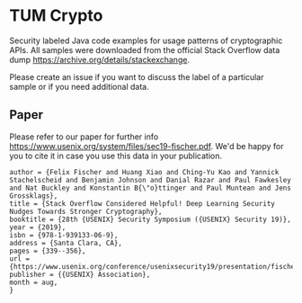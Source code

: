 

# TUM Crypto

Security labeled Java code examples for usage patterns of cryptographic APIs. All samples were downloaded from the official Stack Overflow data dump https://archive.org/details/stackexchange.

Please create an issue if you want to discuss the label of a particular sample or if you need additional data.

## Paper

 Please refer to our paper for further info https://www.usenix.org/system/files/sec19-fischer.pdf. We'd be happy for you to cite it in case you use this data in your publication.
 
 ```@inproceedings {235481,
author = {Felix Fischer and Huang Xiao and Ching-Yu Kao and Yannick Stachelscheid and Benjamin Johnson and Danial Razar and Paul Fawkesley and Nat Buckley and Konstantin B{\"o}ttinger and Paul Muntean and Jens Grossklags},
title = {Stack Overflow Considered Helpful! Deep Learning Security Nudges Towards Stronger Cryptography},
booktitle = {28th {USENIX} Security Symposium ({USENIX} Security 19)},
year = {2019},
isbn = {978-1-939133-06-9},
address = {Santa Clara, CA},
pages = {339--356},
url = {https://www.usenix.org/conference/usenixsecurity19/presentation/fischer},
publisher = {{USENIX} Association},
month = aug,
}
